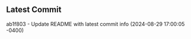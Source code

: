 
## Latest Commit
ab1f803 - Update README with latest commit info (2024-08-29 17:00:05 -0400) <Yunxi-Zhou>
